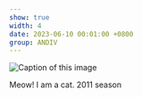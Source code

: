 ```yaml
---
show: true
width: 4
date: 2023-06-10 00:01:00 +0800
group: ANDIV
---
```

<div>
  <img data-src="{{ 'assets/images/photos/cover1.jpg' | relative_url }}" class="lazy w-100 rounded" src="{{ '/assets/images/empty_300x200.png' | relative_url }}" data-toggle="tooltip" data-placement="top" title="Caption of this image">
  <div class="card-body">
    <p class="card-text">
      Meow! I am a cat. 2011 season
    </p>
  </div>
</div>
